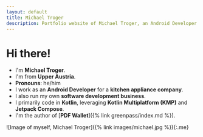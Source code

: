 ```yaml
---
layout: default
title: Michael Troger
description: Portfolio website of Michael Troger, an Android Developer from Upper Austria.
---
```

# Hi there!

* I'm __Michael Troger__.
* I'm from __Upper Austria__.
* __Pronouns__: he/him
* I work as an __Android Developer__ for a __kitchen appliance company__.
* I also run my own __software development business__.
* I primarily code in __Kotlin__, leveraging __Kotlin Multiplatform (KMP)__ and __Jetpack Compose__.
* I'm the author of [__PDF Wallet__]({% link greenpass/index.md %}).

![Image of myself, Michael Troger]({% link images/michael.jpg %}){:.me}
